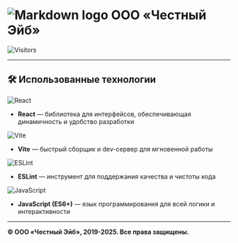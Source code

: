 # ![Markdown logo](favicon.png) ООО «Честный Эйб»

![Visitors](https://visitor-badge.laobi.icu/badge?page_id=dedal1982.27092025&left_color=%23000000&right_color=%23FF6600)

---

## 🛠 Использованные технологии

![React](https://img.shields.io/badge/React-17.0.2-blue?logo=react&logoColor=61DAFB&style=flat)

- **React** — библиотека для интерфейсов, обеспечивающая динамичность и удобство разработки

![Vite](https://img.shields.io/badge/Vite-4.4.0-brightgreen?logo=vite&logoColor=white&style=flat)

- **Vite** — быстрый сборщик и dev-сервер для мгновенной работы

![ESLint](https://img.shields.io/badge/ESLint-8.45.0-red?logo=eslint&logoColor=white&style=flat)

- **ESLint** — инструмент для поддержания качества и чистоты кода

![JavaScript](https://img.shields.io/badge/JavaScript-ES6-yellow?logo=javascript&logoColor=white&style=flat)

- **JavaScript (ES6+)** — язык программирования для всей логики и интерактивности

---

**© ООО «Честный Эйб», 2019-2025. Все права защищены.**
